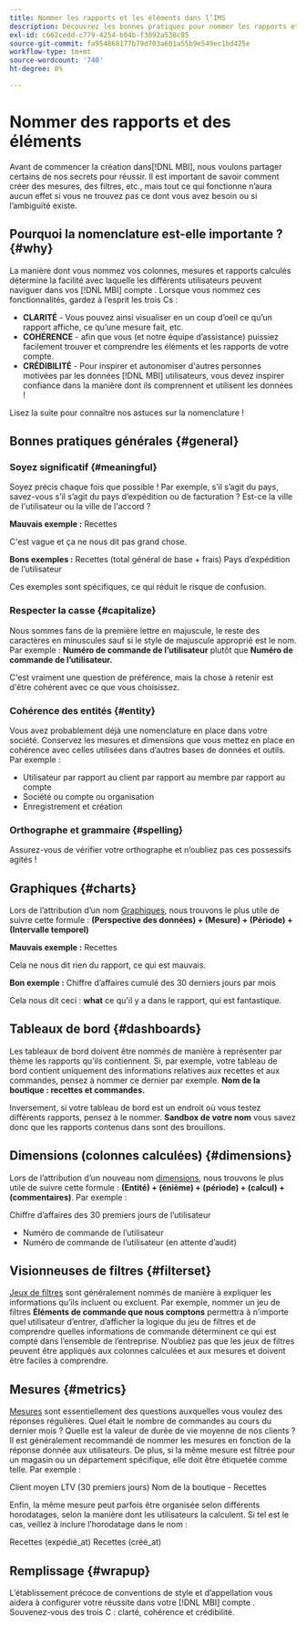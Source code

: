 ```yaml
---
title: Nommer les rapports et les éléments dans l’IMS
description: Découvrez les bonnes pratiques pour nommer les rapports et les éléments dans [!DNL MBI].
exl-id: c662cedd-c779-4254-b04b-f3092a538c85
source-git-commit: fa954868177b79d703a601a55b9e549ec1bd425e
workflow-type: tm+mt
source-wordcount: '740'
ht-degree: 0%

---
```


# Nommer des rapports et des éléments

Avant de commencer la création dans[!DNL MBI], nous voulons partager certains de nos secrets pour réussir. Il est important de savoir comment créer des mesures, des filtres, etc., mais tout ce qui fonctionne n’aura aucun effet si vous ne trouvez pas ce dont vous avez besoin ou si l’ambiguïté existe.

## Pourquoi la nomenclature est-elle importante ? {#why}

La manière dont vous nommez vos colonnes, mesures et rapports calculés détermine la facilité avec laquelle les différents utilisateurs peuvent naviguer dans vos [!DNL MBI] compte . Lorsque vous nommez ces fonctionnalités, gardez à l’esprit les trois Cs :

* **CLARITÉ** - Vous pouvez ainsi visualiser en un coup d’oeil ce qu’un rapport affiche, ce qu’une mesure fait, etc.
* **COHÉRENCE** - afin que vous (et notre équipe d’assistance) puissiez facilement trouver et comprendre les éléments et les rapports de votre compte.
* **CRÉDIBILITÉ** - Pour inspirer et autonomiser d&#39;autres personnes motivées par les données [!DNL MBI] utilisateurs, vous devez inspirer confiance dans la manière dont ils comprennent et utilisent les données !

Lisez la suite pour connaître nos astuces sur la nomenclature !

## Bonnes pratiques générales {#general}

### Soyez significatif {#meaningful}

Soyez précis chaque fois que possible ! Par exemple, s’il s’agit du pays, savez-vous s’il s’agit du pays d’expédition ou de facturation ? Est-ce la ville de l&#39;utilisateur ou la ville de l&#39;accord ?

**Mauvais exemple :**
Recettes

C&#39;est vague et ça ne nous dit pas grand chose.

**Bons exemples :**
Recettes (total général de base + frais) Pays d’expédition de l’utilisateur

Ces exemples sont spécifiques, ce qui réduit le risque de confusion.

### Respecter la casse {#capitalize}

Nous sommes fans de la première lettre en majuscule, le reste des caractères en minuscules sauf si le style de majuscule approprié est le nom. Par exemple : **Numéro de commande de l’utilisateur** plutôt que **Numéro de commande de l’utilisateur.**

C&#39;est vraiment une question de préférence, mais la chose à retenir est d&#39;être cohérent avec ce que vous choisissez.

### Cohérence des entités {#entity}

Vous avez probablement déjà une nomenclature en place dans votre société. Conservez les mesures et dimensions que vous mettez en place en cohérence avec celles utilisées dans d’autres bases de données et outils. Par exemple :

* Utilisateur par rapport au client par rapport au membre par rapport au compte
* Société ou compte ou organisation
* Enregistrement et création

### Orthographe et grammaire {#spelling}

Assurez-vous de vérifier votre orthographe et n’oubliez pas ces possessifs agités !

## Graphiques {#charts}

Lors de l’attribution d’un nom [Graphiques](../tutorials/using-visual-report-builder.md), nous trouvons le plus utile de suivre cette formule : **(Perspective des données) + (Mesure) + (Période) + (Intervalle temporel)**

**Mauvais exemple :**
Recettes

Cela ne nous dit rien du rapport, ce qui est mauvais.

**Bon exemple :**
Chiffre d’affaires cumulé des 30 derniers jours par mois

Cela nous dit ceci : **what** ce qu&#39;il y a dans le rapport, qui est fantastique.

## Tableaux de bord {#dashboards}

Les tableaux de bord doivent être nommés de manière à représenter par thème les rapports qu’ils contiennent. Si, par exemple, votre tableau de bord contient uniquement des informations relatives aux recettes et aux commandes, pensez à nommer ce dernier par exemple. **Nom de la boutique : recettes et commandes.**

Inversement, si votre tableau de bord est un endroit où vous testez différents rapports, pensez à le nommer. **Sandbox de votre nom** vous savez donc que les rapports contenus dans sont des brouillons.

## Dimensions (colonnes calculées) {#dimensions}

Lors de l’attribution d’un nouveau nom [dimensions](../data-analyst/data-warehouse-mgr/creating-calculated-columns.md), nous trouvons le plus utile de suivre cette formule : **(Entité) + (énième) + (période) + (calcul) + (commentaires)**. Par exemple :

Chiffre d’affaires des 30 premiers jours de l’utilisateur
* Numéro de commande de l’utilisateur
* Numéro de commande de l’utilisateur (en attente d’audit)

## Visionneuses de filtres {#filterset}

[Jeux de filtres](../data-user/reports/ess-manage-data-filters.md) sont généralement nommés de manière à expliquer les informations qu’ils incluent ou excluent. Par exemple, nommer un jeu de filtres **Éléments de commande que nous comptons** permettra à n’importe quel utilisateur d’entrer, d’afficher la logique du jeu de filtres et de comprendre quelles informations de commande déterminent ce qui est compté dans l’ensemble de l’entreprise. N’oubliez pas que les jeux de filtres peuvent être appliqués aux colonnes calculées et aux mesures et doivent être faciles à comprendre.

## Mesures {#metrics}

[Mesures](../data-user/reports/ess-manage-data-metrics.md) sont essentiellement des questions auxquelles vous voulez des réponses régulières. Quel était le nombre de commandes au cours du dernier mois ? Quelle est la valeur de durée de vie moyenne de nos clients ? Il est généralement recommandé de nommer les mesures en fonction de la réponse donnée aux utilisateurs. De plus, si la même mesure est filtrée pour un magasin ou un département spécifique, elle doit être étiquetée comme telle. Par exemple :

Client moyen LTV (30 premiers jours) Nom de la boutique - Recettes

Enfin, la même mesure peut parfois être organisée selon différents horodatages, selon la manière dont les utilisateurs la calculent. Si tel est le cas, veillez à inclure l’horodatage dans le nom :

Recettes (expédié\_at) Recettes (créé\_at)

## Remplissage {#wrapup}

L’établissement précoce de conventions de style et d’appellation vous aidera à configurer votre réussite dans votre [!DNL MBI] compte . Souvenez-vous des trois C : clarté, cohérence et crédibilité.

